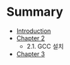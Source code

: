 # Summary

* [Introduction](README.md)
* [Chapter 2](chapter1.md)
  * 2.1. GCC 설치
* [Chapter 3](hello.md)



